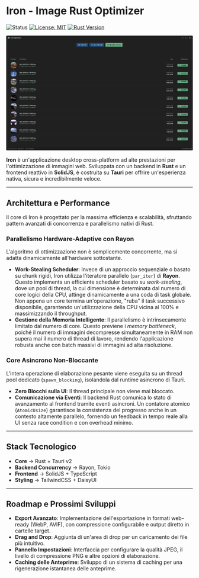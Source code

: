 # Iron - Image Rust Optimizer

![Status](https://img.shields.io/badge/status-production_ready_core-brightgreen)
[![License: MIT](https://img.shields.io/badge/License-MIT-yellow.svg)](https://opensource.org/licenses/MIT)
[![Rust Version](https://img.shields.io/badge/rust-2021_edition-orange.svg)](https://www.rust-lang.org/)

![Iron](screenshot2.png)

**Iron** è un'applicazione desktop cross-platform ad alte prestazioni per l'ottimizzazione di immagini web. Sviluppata con un backend in **Rust** e un frontend reattivo in **SolidJS**, è costruita su **Tauri** per offrire un'esperienza nativa, sicura e incredibilmente veloce.

---

## Architettura e Performance

Il core di Iron è progettato per la massima efficienza e scalabilità, sfruttando pattern avanzati di concorrenza e parallelismo nativi di Rust.

### Parallelismo Hardware-Adaptive con Rayon

L'algoritmo di ottimizzazione non è semplicemente concorrente, ma si adatta dinamicamente all'hardware sottostante.
- **Work-Stealing Scheduler**: Invece di un approccio sequenziale o basato su chunk rigidi, Iron utilizza l'iteratore parallelo (`par_iter`) di **Rayon**. Questo implementa un efficiente scheduler basato su *work-stealing*, dove un pool di thread, la cui dimensione è determinata dal numero di core logici della CPU, attinge dinamicamente a una coda di task globale. Non appena un core termina un'operazione, "ruba" il task successivo disponibile, garantendo un'utilizzazione della CPU vicina al 100% e massimizzando il throughput.
- **Gestione della Memoria Intelligente**: Il parallelismo è intrinsecamente limitato dal numero di core. Questo previene i *memory bottleneck*, poiché il numero di immagini decompresse simultaneamente in RAM non supera mai il numero di thread di lavoro, rendendo l'applicazione robusta anche con batch massivi di immagini ad alta risoluzione.

### Core Asincrono Non-Bloccante

L'intera operazione di elaborazione pesante viene eseguita su un thread pool dedicato (`spawn_blocking`), isolandola dal runtime asincrono di Tauri.
- **Zero Blocchi sulla UI**: Il thread principale non viene mai bloccato.
- **Comunicazione via Eventi**: Il backend Rust comunica lo stato di avanzamento al frontend tramite eventi asincroni. Un contatore atomico (`AtomicUsize`) garantisce la consistenza del progresso anche in un contesto altamente parallelo, fornendo un feedback in tempo reale alla UI senza race condition e con overhead minimo.

---

## Stack Tecnologico
- **Core** → Rust + Tauri v2
- **Backend Concurrency** → Rayon, Tokio
- **Frontend** → SolidJS + TypeScript
- **Styling** → TailwindCSS + DaisyUI

---

## Roadmap e Prossimi Sviluppi

- **Export Avanzato**: Implementazione dell'esportazione in formati web-ready (WebP, AVIF), con compressione configurabile e output diretto in cartelle target.
- **Drag and Drop**: Aggiunta di un'area di drop per un caricamento dei file più intuitivo.
- **Pannello Impostazioni**: Interfaccia per configurare la qualità JPEG, il livello di compressione PNG e altre opzioni di elaborazione.
- **Caching delle Anteprime**: Sviluppo di un sistema di caching per una rigenerazione istantanea delle anteprime.
